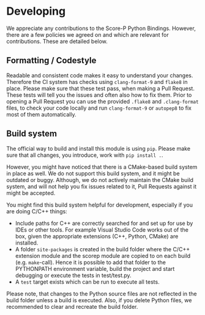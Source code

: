 # Developing
We appreciate any contributions to the Score-P Python Bindings.
However, there are a few policies we agreed on and which are relevant for contributions.
These are detailed below. 

## Formatting / Codestyle

Readable and consistent code makes it easy to understand your changes.
Therefore the CI system has checks using `clang-format-9` and `flake8` in place.
Please make sure that these test pass, when making a Pull Request.
These tests will tell you the issues and often also how to fix them.
Prior to opening a Pull Request you can use the provided `.flake8` and `.clang-format` files, to check your code locally and run `clang-format-9` or `autopep8` to fix most of them automatically.

## Build system

The official way to build and install this module is using `pip`.
Please make sure that all changes, you introduce, work with `pip install .`.

However, you might have noticed that there is a CMake-based build system in place as well.
We do not support this build system, and it might be outdated or buggy.
Although, we do not actively maintain the CMake build system, and will not help you fix issues related to it, Pull Requests against it might be accepted.

You might find this build system helpful for development, especially if you are doing C/C++ things:
* Include paths for C++ are correctly searched for and set up for use by IDEs or other tools. For example Visual Studio Code works out of the box, given the appropriate extensions (C++, Python, CMake) are installed.
* A folder `site-packages` is created in the build folder where the C/C++ extension module and the scorep module are copied to on each build (e.g. `make`-call). Hence it is possible to add that folder to the PYTHONPATH environment variable, build the project and start debugging or execute the tests in test/test.py.
* A `test` target exists which can be run to execute all tests.

Please note, that changes to the Python source files are not reflected in the build folder unless a build is executed.
Also, if you delete Python files, we recommended to clear and recreate the build folder.
